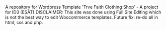 A repository for Wordpress Template 'Trve Faith Clothing Shop' - A project for ID3 (ESAT)
DISCLAIMER: This site was done using Full Site Editing which is not the best way to edit Woocommerce templates. Future fix: re-do all in html, css and php.
